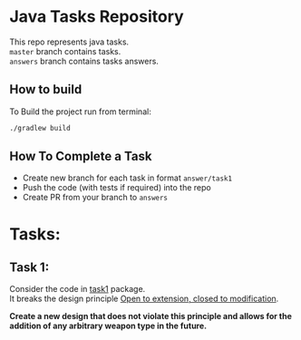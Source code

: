 # Java Tasks Repository
This repo represents java tasks.  
`master` branch contains tasks.  
`answers` branch contains tasks answers.

## How to build
To Build the project run from terminal:
```bash
./gradlew build
```

## How To Complete a Task
- Create new branch for each task in format `answer/task1`
- Push the code (with tests if required) into the repo
- Create PR from your branch to `answers`

# Tasks:

## Task 1:
Consider the code in [task1](src/main/java/com/example/tasks/task1) package.  
It breaks the design principle [Open to extension, closed to modification](https://en.wikipedia.org/wiki/Open%E2%80%93closed_principle).

**Create a new design that does not violate this principle and allows for the addition of any arbitrary weapon type in the future.** 
